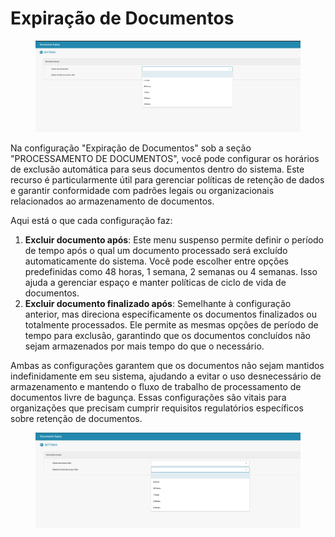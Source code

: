 # Expiração de Documentos

<figure><img src="../../../.gitbook/assets/Bildschirmfoto 2024-05-08 um 10.29.17.png" alt=""><figcaption></figcaption></figure>

Na configuração "Expiração de Documentos" sob a seção "PROCESSAMENTO DE DOCUMENTOS", você pode configurar os horários de exclusão automática para seus documentos dentro do sistema. Este recurso é particularmente útil para gerenciar políticas de retenção de dados e garantir conformidade com padrões legais ou organizacionais relacionados ao armazenamento de documentos.

Aqui está o que cada configuração faz:

1. **Excluir documento após**: Este menu suspenso permite definir o período de tempo após o qual um documento processado será excluído automaticamente do sistema. Você pode escolher entre opções predefinidas como 48 horas, 1 semana, 2 semanas ou 4 semanas. Isso ajuda a gerenciar espaço e manter políticas de ciclo de vida de documentos.
2. **Excluir documento finalizado após**: Semelhante à configuração anterior, mas direciona especificamente os documentos finalizados ou totalmente processados. Ele permite as mesmas opções de período de tempo para exclusão, garantindo que os documentos concluídos não sejam armazenados por mais tempo do que o necessário.

Ambas as configurações garantem que os documentos não sejam mantidos indefinidamente em seu sistema, ajudando a evitar o uso desnecessário de armazenamento e mantendo o fluxo de trabalho de processamento de documentos livre de bagunça. Essas configurações são vitais para organizações que precisam cumprir requisitos regulatórios específicos sobre retenção de documentos.

<figure><img src="../../../.gitbook/assets/Bildschirmfoto 2024-05-08 um 10.29.27.png" alt=""><figcaption></figcaption></figure>
